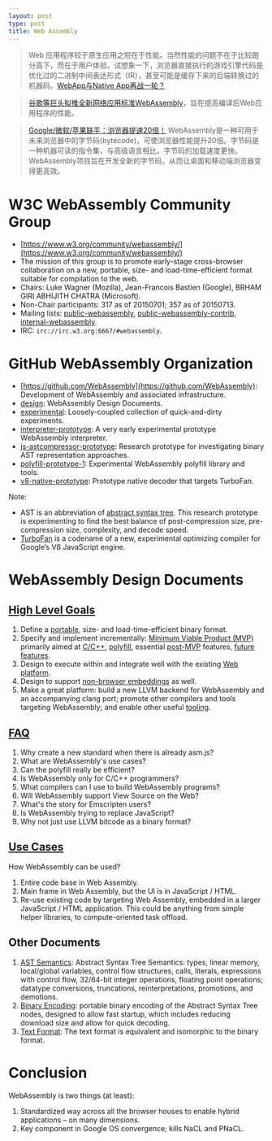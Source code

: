 ```yaml
---
layout: post
type: post
title: Web Assembly
---
```


> Web 应用程序较于原生应用之短在于性能。当然性能的问题不在于比较跑分高下，而在于用户体验。试想象一下，浏览器直接执行的游戏引擎代码是优化过的二进制中间表达形式（IR），甚至可能是缓存下来的后端转换过的机器码。[WebApp与Native App再战一轮？](http://tech.163.com/15/0709/09/AU2R65MF000948V8.html)

> [谷歌等巨头拟推全新网络应用标准WebAssembly](http://tech.163.com/15/0621/15/ASL5P1JJ000915BF.html)，旨在提高编译后Web应用程序的性能。

> [Google/微软/苹果联手：浏览器提速20倍！](http://news.mydrivers.com/1/435/435294.htm) WebAssembly是一种可用于未来浏览器中的字节码(bytecode)，可使浏览器性能提升20倍。字节码是一种机器可读的指令集，与高级语言相比，字节码的加载速度更快。WebAssembly项目旨在开发全新的字节码，从而让桌面和移动端浏览器变得更高效。


# W3C WebAssembly Community Group

* [https://www.w3.org/community/webassembly/](https://www.w3.org/community/webassembly/)
* The mission of this group is to promote early-stage cross-browser collaboration on a new, portable, size- and load-time-efficient format suitable for compilation to the web.
* Chairs: Luke Wagner (Mozilla), Jean-Francois Bastien (Google), BRHAM GIRI ABHIJITH CHATRA (Microsoft).
* Non-Chair participants: 317 as of 20150701; 357 as of 20150713.
* Mailing lists: [public-webassembly](https://lists.w3.org/Archives/Public/public-webassembly/), [public-webassembly-contrib](https://lists.w3.org/Archives/Public/public-webassembly-contrib/), [internal-webassembly](https://lists.w3.org/Archives/Member/internal-webassembly/).
* IRC: `irc://irc.w3.org:6667/#webassembly`.


# GitHub WebAssembly Organization

* [https://github.com/WebAssembly](https://github.com/WebAssembly): Development of WebAssembly and associated infrastructure.
* [design](https://github.com/WebAssembly/design): WebAssembly Design Documents.
* [experimental](https://github.com/WebAssembly/experimental): Loosely-coupled collection of quick-and-dirty experiments.
* [interpreter-prototype](https://github.com/WebAssembly/interpreter-prototype): A very early experimental prototype WebAssembly interpreter.
* [js-astcompressor-prototype](https://github.com/WebAssembly/js-astcompressor-prototype): Research prototype for investigating binary AST representation approaches.
* [polyfill-prototype-1](https://github.com/WebAssembly/polyfill-prototype-1): Experimental WebAssembly polyfill library and tools.
* [v8-native-prototype](https://github.com/WebAssembly/v8-native-prototype): Prototype native decoder that targets TurboFan.

Note:

* AST is an abbreviation of [abstract syntax tree](https://en.wikipedia.org/wiki/Abstract_syntax_tree). This research prototype is experimenting to find the best balance of post-compression size, pre-compression size, complexity, and decode speed.
* [TurboFan](http://ariya.ofilabs.com/2014/08/javascript-and-v8-turbofan.html) is a codename of a new, experimental optimizing compiler for Google’s V8 JavaScript engine.


# WebAssembly Design Documents

## [High Level Goals](https://github.com/WebAssembly/design/blob/master/HighLevelGoals.md)

1. Define a [portable](https://github.com/WebAssembly/design/blob/master/Portability.md), size- and load-time-efficient binary format.
2. Specify and implement incrementally: [Minimum Viable Product (MVP)](https://github.com/WebAssembly/design/blob/master/MVP.md) primarily aimed at [C/C++](https://github.com/WebAssembly/design/blob/master/CAndC%2B%2B.md), [polyfill](https://github.com/WebAssembly/design/blob/master/Polyfill.md), essential [post-MVP](https://github.com/WebAssembly/design/blob/master/PostMVP.md) features, [future features](https://github.com/WebAssembly/design/blob/master/FutureFeatures.md).
3. Design to execute within and integrate well with the existing [Web platform](https://github.com/WebAssembly/design/blob/master/Web.md).
4. Design to support [non-browser embeddings](https://github.com/WebAssembly/design/blob/master/NonWeb.md) as well.
5. Make a great platform: build a new LLVM backend for WebAssembly and an accompanying clang port; promote other compilers and tools targeting WebAssembly; and enable other useful [tooling](https://github.com/WebAssembly/design/blob/master/Tooling.md).

## [FAQ](https://github.com/WebAssembly/design/blob/master/FAQ.md)

1. Why create a new standard when there is already asm.js?
2. What are WebAssembly's use cases?
3. Can the polyfill really be efficient?
4. Is WebAssembly only for C/C++ programmers?
5. What compilers can I use to build WebAssembly programs?
6. Will WebAssembly support View Source on the Web?
7. What's the story for Emscripten users?
8. Is WebAssembly trying to replace JavaScript?
9. Why not just use LLVM bitcode as a binary format?

## [Use Cases](https://github.com/WebAssembly/design/blob/master/UseCases.md)

How WebAssembly can be used?

1. Entire code base in Web Assembly.
2. Main frame in Web Assembly, but the UI is in JavaScript / HTML.
3. Re-use existing code by targeting Web Assembly, embedded in a larger JavaScript / HTML application. This could be anything from simple helper libraries, to compute-oriented task offload.

## Other Documents

1. [AST Semantics](https://github.com/WebAssembly/design/blob/master/AstSemantics.md): Abstract Syntax Tree Semantics: types, linear memory, local/global variables, control flow structures, calls, literals, expressions with control flow, 32/64-bit integer operations, floating point operations; datatype conversions, truncations, reinterpretations, promotions, and demotions.
2. [Binary Encoding](https://github.com/WebAssembly/design/blob/master/BinaryEncoding.md): portable binary encoding of the Abstract Syntax Tree nodes, designed to allow fast startup, which includes reducing download size and allow for quick decoding.
3. [Text Format](https://github.com/WebAssembly/design/blob/master/TextFormat.md): The text format is equivalent and isomorphic to the binary format.


# Conclusion

WebAssembly is two things (at least):

1. Standardized way across all the browser houses to enable hybrid applications – on many dimensions.
2. Key component in Google OS convergence; kills NaCL and PNaCL.
